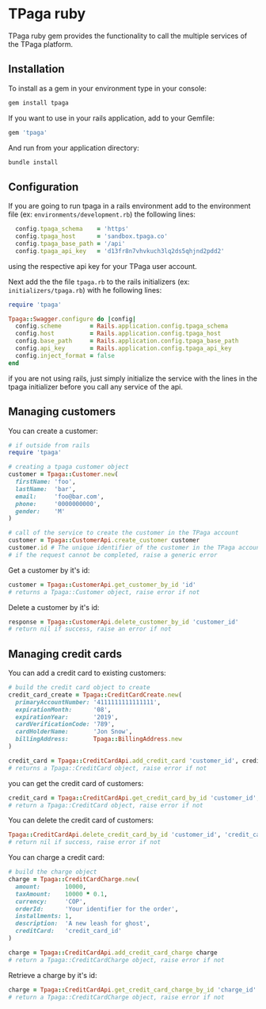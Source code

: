 TPaga ruby
===

TPaga ruby gem provides the functionality to call the multiple services of the TPaga platform.

Installation
---

To install as a gem in your environment type in your console:

```sh
gem install tpaga
```

If you want to use in your rails application, add to your Gemfile:

```ruby
gem 'tpaga'
```

And run from your application directory:

```sh
bundle install
```

Configuration
---

If you are going to run tpaga in a rails environment add to the environment file (ex: `environments/development.rb`) the following lines:

```ruby
  config.tpaga_schema    = 'https'
  config.tpaga_host      = 'sandbox.tpaga.co'
  config.tpaga_base_path = '/api'
  config.tpaga_api_key   = 'd13fr8n7vhvkuch3lq2ds5qhjnd2pdd2'
```

using the respective api key for your TPaga user account.

Next add the the file `tpaga.rb` to the rails initializers (ex: `initializers/tpaga.rb`) with he following lines:

```ruby
require 'tpaga'

Tpaga::Swagger.configure do |config|
  config.scheme        = Rails.application.config.tpaga_schema
  config.host          = Rails.application.config.tpaga_host
  config.base_path     = Rails.application.config.tpaga_base_path
  config.api_key       = Rails.application.config.tpaga_api_key
  config.inject_format = false
end
```

if you are not using rails, just simply initialize the service with the lines in the tpaga initializer before you call any service of the api.

Managing customers
---

You can create a customer:

```ruby
# if outside from rails
require 'tpaga'

# creating a tpaga customer object
customer = Tpaga::Customer.new(
  firstName: 'foo',
  lastName:  'bar',
  email:     'foo@bar.com',
  phone:     '0000000000',
  gender:    'M'
)

# call of the service to create the customer in the TPaga account
customer = Tpaga::CustomerApi.create_customer customer
customer.id # The unique identifier of the customer in the TPaga account
# if the request cannot be completed, raise a generic error
```

Get a customer by it's id:

```ruby
customer = Tpaga::CustomerApi.get_customer_by_id 'id'
# returns a Tpaga::Customer object, raise error if not
```

Delete a customer by it's id:

```ruby
response = Tpaga::CustomerApi.delete_customer_by_id 'customer_id'
# return nil if success, raise an error if not
```
Managing credit cards
---

You can add a credit card to existing customers:

```ruby
# build the credit card object to create
credit_card_create = Tpaga::CreditCardCreate.new(
  primaryAccountNumber: '4111111111111111',
  expirationMonth:      '08',
  expirationYear:       '2019',
  cardVerificationCode: '789',
  cardHolderName:       'Jon Snow',
  billingAddress:       Tpaga::BillingAddress.new
)

credit_card = Tpaga::CreditCardApi.add_credit_card 'customer_id', credit_card_create
# returns a Tpaga::CreditCard object, raise error if not
```

you can get the credit card of customers:

```ruby
credit_card = Tpaga::CreditCardApi.get_credit_card_by_id 'customer_id', 'credit_card_id'
# return a Tpaga::CreditCard object, raise error if not
```

You can delete the credit card of customers:

```ruby
Tpaga::CreditCardApi.delete_credit_card_by_id 'customer_id', 'credit_card_id'
# return nil if success, raise error if not
```

You can charge a credit card:

```ruby
# build the charge object
charge = Tpaga::CreditCardCharge.new(
  amount:       10000,
  taxAmount:    10000 * 0.1,
  currency:     'COP',
  orderId:      'Your identifier for the order',
  installments: 1,
  description:  'A new leash for ghost',
  creditCard:   'credit_card_id'
)

charge = Tpaga::CreditCardApi.add_credit_card_charge charge
# return a Tpaga::CreditCardCharge object, raise error if not
```

Retrieve a charge by it's id:

```ruby
charge = Tpaga::CreditCardApi.get_credit_card_charge_by_id 'charge_id'
# return a Tpaga::CreditCardCharge object, raise error if not
```
